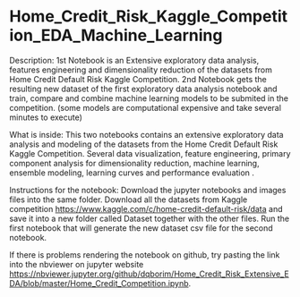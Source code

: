 # Home_Credit_Risk_Kaggle_Competition_EDA_Machine_Learning
 
Description:
1st Notebook is an Extensive exploratory data analysis, features engineering and dimensionality reduction of the datasets from Home Credit Default Risk Kaggle Competition.
2nd Notebook gets the resulting new dataset of the first exploratory data analysis notebook and train, compare and combine machine learning models to be submited in the competition. (some models are computational expensive and take several minutes to execute)
 
What is inside:
This two notebooks contains an extensive exploratory data analysis and modeling of the datasets from the Home Credit Default Risk Kaggle Competition. Several data visualization, feature engineering, primary component analysis for dimensionality reduction, machine learning, ensemble modeling, learning curves and performance evaluation .
 
Instructions for the notebook:
Download the jupyter notebooks and images files into the same folder. Download all the datasets from Kaggle competition https://www.kaggle.com/c/home-credit-default-risk/data and save it into a new folder called Dataset together with the other files. Run the first notebook that will generate the new dataset csv file for the second notebook.
 
If there is problems rendering the notebook on github, try pasting the link into the nbviewer on jupyter website https://nbviewer.jupyter.org/github/dqborim/Home_Credit_Risk_Extensive_EDA/blob/master/Home_Credit_Competition.ipynb.
 
